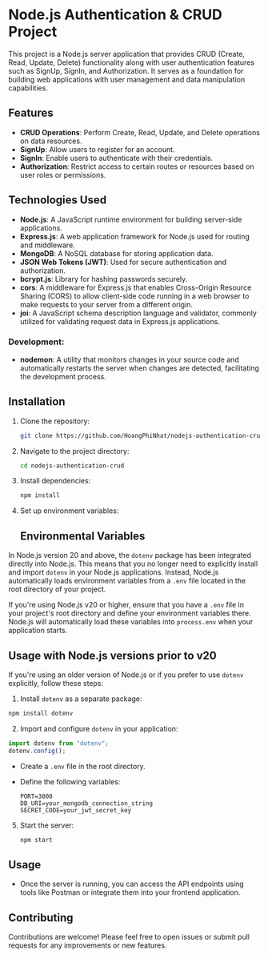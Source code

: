 
# Node.js Authentication & CRUD Project

This project is a Node.js server application that provides CRUD (Create, Read, Update, Delete) functionality along with user authentication features such as SignUp, SignIn, and Authorization. It serves as a foundation for building web applications with user management and data manipulation capabilities.

## Features

- **CRUD Operations**: Perform Create, Read, Update, and Delete operations on data resources.
- **SignUp**: Allow users to register for an account.
- **SignIn**: Enable users to authenticate with their credentials.
- **Authorization**: Restrict access to certain routes or resources based on user roles or permissions.

## Technologies Used

- **Node.js**: A JavaScript runtime environment for building server-side applications.
- **Express.js**: A web application framework for Node.js used for routing and middleware.
- **MongoDB**: A NoSQL database for storing application data.
- **JSON Web Tokens (JWT)**: Used for secure authentication and authorization.
- **bcrypt.js**: Library for hashing passwords securely.
- **cors**: A middleware for Express.js that enables Cross-Origin Resource Sharing (CORS) to allow client-side code running in a web browser to make requests to your server from a different origin.
- **joi**: A JavaScript schema description language and validator, commonly utilized for validating request data in Express.js applications.

### Development:
- **nodemon**: A utility that monitors changes in your source code and automatically restarts the server when changes are detected, facilitating the development process.

## Installation

1. Clone the repository:

   ```bash
   git clone https://github.com/HoangPhiNhat/nodejs-authentication-crud
   ```

2. Navigate to the project directory:

   ```bash
   cd nodejs-authentication-crud
   ```

3. Install dependencies:

   ```bash
   npm install
   ```

4. Set up environment variables:
   ## Environmental Variables

In Node.js version 20 and above, the `dotenv` package has been integrated directly into Node.js. This means that you no longer need to explicitly install and import `dotenv` in your Node.js applications. Instead, Node.js automatically loads environment variables from a `.env` file located in the root directory of your project.

If you're using Node.js v20 or higher, ensure that you have a `.env` file in your project's root directory and define your environment variables there. Node.js will automatically load these variables into `process.env` when your application starts.

   ## Usage with Node.js versions prior to v20

If you're using an older version of Node.js or if you prefer to use `dotenv` explicitly, follow these steps:

1. Install `dotenv` as a separate package:

```bash
npm install dotenv
```

2. Import and configure `dotenv` in your application:

```javascript
import dotenv from "dotenv";
dotenv.config();

```

   - Create a `.env` file in the root directory.
   - Define the following variables:

     ```plaintext
     PORT=3000
     DB_URI=your_mongodb_connection_string
     SECRET_CODE=your_jwt_secret_key
     ```

5. Start the server:

   ```bash
   npm start
   ```

## Usage

- Once the server is running, you can access the API endpoints using tools like Postman or integrate them into your frontend application.

## Contributing

Contributions are welcome! Please feel free to open issues or submit pull requests for any improvements or new features.

